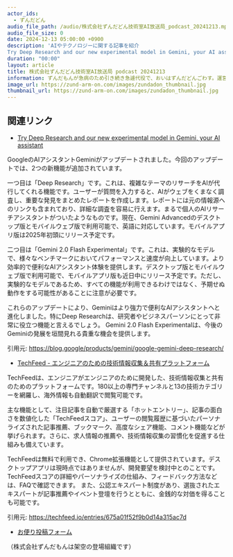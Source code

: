 ```yaml
---
actor_ids:
  - ずんだどん
audio_file_path: /audio/株式会社ずんだどん技術室AI放送局_podcast_20241213.mp3
audio_file_size: 0
date: 2024-12-13 05:00:00 +0900
description: 'AIやテクノロジーに関する記事を紹介  
Try Deep Research and our new experimental model in Gemini, your AI assistant、TechFeed - エンジニアのための技術情報収集＆共有プラットフォーム'
duration: "00:00"
layout: article
title: 株式会社ずんだどん技術室AI放送局 podcast 20241213
information: ずんだもんが急病のため引き続き急遽代役で、おいはずんだどんごわす。運営ふざけすぎて、リスナーさん逃げてかないか心配ごわす。おいは知りもはんごわす。来週はずんだもんがきっと体調を戻して復帰してくれるごわす。
image_url: https://zund-arm-on.com/images/zundadon_thumbnail.jpg
thumbnail_url: https://zund-arm-on.com/images/zundadon_thumbnail.jpg
---
```


## 関連リンク


- [Try Deep Research and our new experimental model in Gemini, your AI assistant](https://blog.google/products/gemini/google-gemini-deep-research/)  


GoogleのAIアシスタントGeminiがアップデートされました。今回のアップデートでは、2つの新機能が追加されています。

一つ目は「Deep Research」です。これは、複雑なテーマのリサーチをAIが代行してくれる機能です。ユーザーが質問を入力すると、AIがウェブをくまなく調査し、重要な発見をまとめたレポートを作成します。レポートには元の情報源へのリンクも含まれており、詳細な調査を容易に行えます。まるで個人のAIリサーチアシスタントがついたようなものです。現在、Gemini Advancedのデスクトップ版とモバイルウェブ版で利用可能で、英語に対応しています。モバイルアプリ版は2025年初頭にリリース予定です。


二つ目は「Gemini 2.0 Flash Experimental」です。これは、実験的なモデルで、様々なベンチマークにおいてパフォーマンスと速度が向上しています。より効率的で便利なAIアシスタント体験を提供します。デスクトップ版とモバイルウェブ版で利用可能で、モバイルアプリ版も近日中にリリース予定です。ただし、実験的なモデルであるため、すべての機能が利用できるわけではなく、予期せぬ動作をする可能性があることに注意が必要です。


これらのアップデートにより、Geminiはより強力で便利なAIアシスタントへと進化しました。特にDeep Researchは、研究者やビジネスパーソンにとって非常に役立つ機能と言えるでしょう。  Gemini 2.0 Flash Experimentalは、今後のGeminiの発展を垣間見れる貴重な機会を提供します。


引用元: https://blog.google/products/gemini/google-gemini-deep-research/


- [TechFeed - エンジニアのための技術情報収集＆共有プラットフォーム](https://techfeed.io/entries/675a01f52f9b0d14a315ac7d)  



TechFeedは、エンジニアがエンジニアのために開発した、技術情報収集と共有のためのプラットフォームです。180以上の専門チャンネルと13の技術カテゴリーを網羅し、海外情報も自動翻訳で閲覧可能です。

主な機能として、注目記事を自動で厳選する「ホットエントリー」、記事の面白さを数値化した「TechFeedスコア」、ユーザーの閲覧履歴に基づいたパーソナライズされた記事推薦、ブックマーク、高度なシェア機能、コメント機能などが挙げられます。さらに、求人情報の推薦や、技術情報収集の習慣化を促進する仕組みも備えています。

TechFeedは無料で利用でき、Chrome拡張機能として提供されています。デスクトップアプリは現時点ではありませんが、開発要望を検討中とのことです。  TechFeedスコアの詳細やパーソナライズの仕組み、フィードバック方法などは、FAQで確認できます。  また、公認エキスパート制度があり、選抜されたエキスパートが記事推薦やイベント登壇を行うとともに、金銭的な対価を得ることも可能です。


引用元: https://techfeed.io/entries/675a01f52f9b0d14a315ac7d



- [お便り投稿フォーム](https://forms.gle/ffg4JTfqdiqK62qf9)

（株式会社ずんだもんは架空の登場組織です）
